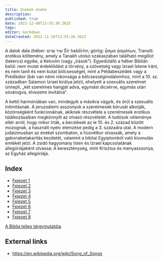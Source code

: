 ```yaml
---
title: Énekek éneke
description: 
published: true
date: 2021-12-08T13:55:38.362Z
tags: 
editor: markdown
dateCreated: 2021-11-28T13:55:38.362Z
---
```


A dalok dala (héber: שִׁיר ַשִּׁיִים Šīr haššīrīm; görög: ᾆσμα ᾀσμάτων, Translit. erotikus költemény, amely a Tanakh utolsó szakaszában található megillot (tekercs) egyike, a Ketuvim (vagy „írások”). Egyedülálló a héber Biblián belül: nem mutat érdeklődést a törvény, a szövetség vagy Izrael Istene iránt, és nem tanít és nem kutat bölcsességet, mint a Példabeszédek vagy a Prédikátor (bár van némi rokonsága a bölcsességirodalomhoz, mint a 10. sz. században Salamon Izrael királya jelzi); ehelyett a szexuális szerelmet ünnepli, „két szerelmes hangját adva, egymást dicsérve, egymás után sóvárogva, élvezetre invitálva”.

A kettő harmóniában van, mindegyik a másikra vágyik, és örül a szexuális intimitásnak. A jeruzsálemi asszonyok a szerelmesek kórusát alkotják, közönségként funkcionálnak, akiknek részvétele a szerelmesek erotikus találkozásaiban megkönnyíti az olvasó részvételét. A tudósok véleménye eltér arról, hogy mikor írták, a becslések az ie 10. és 2. század között mozognak, a használt nyelv elemzése pedig a 3. századra utal. A modern judaizmusban az éneket szombaton, a húsvétkor olvassák, amely a gabonabetakarítás kezdetét, valamint a bibliai Egyiptomból való kivonulás emlékét jelzi. A zsidó hagyomány Isten és Izrael kapcsolatának allegóriájaként olvassa; A kereszténység, mint Krisztus és menyasszonya, az Egyház allegóriája. 

## Index

- [Fejezet 1](/hu/Bible/Song_of_Solomon/1)
- [Fejezet 2](/hu/Bible/Song_of_Solomon/2)
- [Fejezet 3](/hu/Bible/Song_of_Solomon/3)
- [Fejezet 4](/hu/Bible/Song_of_Solomon/4)
- [Fejezet 5](/hu/Bible/Song_of_Solomon/5)
- [Fejezet 6](/hu/Bible/Song_of_Solomon/6)
- [Fejezet 7](/hu/Bible/Song_of_Solomon/7)
- [Fejezet 8](/hu/Bible/Song_of_Solomon/8)


[A Biblia teljes tárgymutatója](/hu/index/bible)


## External links

- https://en.wikipedia.org/wiki/Song_of_Songs